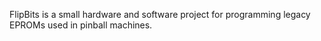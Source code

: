 FlipBits is a small hardware and software project for programming legacy EPROMs used in pinball machines.
